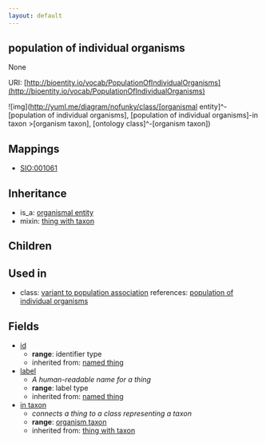 ```yaml
---
layout: default
---
```


## population of individual organisms


None

URI: [http://bioentity.io/vocab/PopulationOfIndividualOrganisms](http://bioentity.io/vocab/PopulationOfIndividualOrganisms)


![img](http://yuml.me/diagram/nofunky/class/[organismal entity]^-[population of individual organisms], [population of individual organisms]-in taxon >[organism taxon], [ontology class]^-[organism taxon])
## Mappings

 * [SIO:001061](http://semanticscience.org/resource/SIO_001061)

## Inheritance

 *  is_a: [organismal entity](OrganismalEntity.html)
 *  mixin: [thing with taxon](ThingWithTaxon.html)

## Children


## Used in

 *  class: [variant to population association](VariantToPopulationAssociation.html) references: [population of individual organisms](PopulationOfIndividualOrganisms.html)

## Fields

 * [id](id.html)
    * __range__: identifier type
    * inherited from: [named thing](NamedThing.html)
 * [label](label.html)
    * _A human-readable name for a thing_
    * __range__: label type
    * inherited from: [named thing](NamedThing.html)
 * [in taxon](in_taxon.html)
    * _connects a thing to a class representing a taxon_
    * __range__: [organism taxon](OrganismTaxon.html)
    * inherited from: [thing with taxon](ThingWithTaxon.html)
